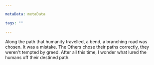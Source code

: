 ```yaml
---

metaData: metaData

tags: ""

---
```


Along the path that humanity travelled, a bend, a branching road was chosen. It was a mistake. The Others chose their paths correctly, they weren't tempted by greed. After all this time, I wonder what lured the humans off their destined path.